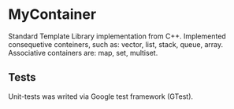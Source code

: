 # MyContainer
Standard Template Library implementation from C++. Implemented consequetive conteiners, such as: vector, list, stack, queue, array. Associative containers are: map, set, multiset.

## Tests
Unit-tests was writed via Google test framework (GTest).
